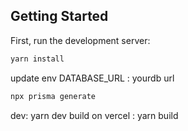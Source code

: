 ## Getting Started

First, run the development server:

```bash
yarn install 
```
update env DATABASE_URL : yourdb url
```bash
npx prisma generate
```

dev: yarn dev
build on vercel :  yarn build
